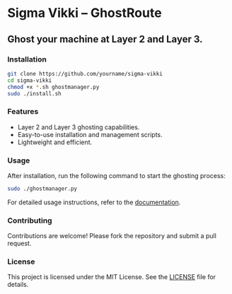 # Sigma Vikki – GhostRoute

## Ghost your machine at Layer 2 and Layer 3.

### Installation
```bash
git clone https://github.com/yourname/sigma-vikki
cd sigma-vikki
chmod +x *.sh ghostmanager.py
sudo ./install.sh
```

### Features
- Layer 2 and Layer 3 ghosting capabilities.
- Easy-to-use installation and management scripts.
- Lightweight and efficient.

### Usage
After installation, run the following command to start the ghosting process:
```bash
sudo ./ghostmanager.py
```

For detailed usage instructions, refer to the [documentation](https://github.com/sigma-vikki/S-Ghostroute/blob/main/README.md).

### Contributing
Contributions are welcome! Please fork the repository and submit a pull request.

### License
This project is licensed under the MIT License. See the [LICENSE](https://github.com/sigma-vikki/S-Ghostroute/blob/main/LICENSE) file for details.
